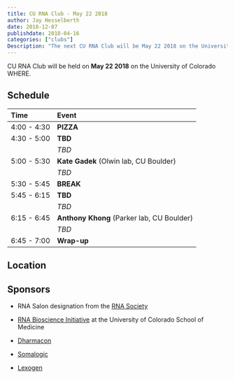 ```yaml
---
title: CU RNA Club - May 22 2018
author: Jay Hesselberth
date: 2018-12-07
publishdate: 2018-04-16
categories: ["clubs"]
Description: "The next CU RNA Club will be May 22 2018 on the University of Colorado Boulder campus" 
---
```


CU RNA Club will be held on **May 22 2018** on the University of Colorado WHERE. 

<!--more-->

## Schedule

| Time        | Event     |
| :--         | :--       |
| 4:00 - 4:30 | **PIZZA** |
| 4:30 - 5:00 | **TBD** |
|             | *TBD* |
| 5:00 - 5:30 | **Kate Gadek** (Olwin lab, CU Boulder) |
|             | *TBD* |
| 5:30 - 5:45 | **BREAK** |
| 5:45 - 6:15 | **TBD** |
|             | *TBD* |
| 6:15 - 6:45 | **Anthony Khong** (Parker lab, CU Boulder) |
|             | *TBD* |
| 6:45 - 7:00 | **Wrap-up** |

## Location

## Sponsors

+ RNA Salon designation from the [RNA Society](https://www.rnasociety.org/)

+ [RNA Bioscience Initiative](http://rnabio.co) at the University of Colorado School of Medicine

+ [Dharmacon](http://dharmacon.gelifesciences.com/)

+ [Somalogic](http://somalogic.com/)

+ [Lexogen](https://www.lexogen.com/)

